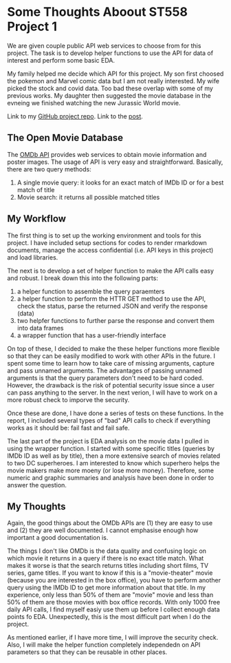 # Some Thoughts Aboout ST558 Project 1
We are given couple public API web services to choose from for this project. The task is to develop helper functions to use the API for data of interest and perform some basic EDA. 

My family helped me decide which API for this project. My son first choosed the pokemon and Marvel comic data but I am not really interested. My wife picked the stock and covid data. Too bad these overlap with some of my previous works. My daughter then suggested the movie database in the evneing we finished watching the new Jurassic World movie.

Link to my [GitHub project repo](https://github.com/chsueh2/ST558-Project1).
Link to the [post](https://github.com/chsueh2/chsueh2.github.io/blob/main/_posts/2022-06-26-ST558-1st-project.md).

## The Open Movie Database 
The [OMDb API](https://github.com/chsueh2/ST558-Project1) provides web services to obtain movie information and poster images. The usage of API is very easy and straightforward. Basically, there are two query methods:

1. A single movie query: it looks for an exact match of IMDb ID or for a best match of title
2. Movie search: it returns all possible matched titles

## My Workflow 
The first thing is to set up the working environment and tools for this project. I have included setup sections for codes to render rmarkdown documents, manage the access confidential (i.e. API keys in this project) and load libraries.

The next is to develop a set of helper function to make the API calls easy and robust. I break down this into the following parts:
1. a helper function to assemble the query paraemters
2. a helper function to perform the HTTR GET method to use the API, check the status, parse the returned JSON and verify the response (data)
3. two helpfer functions to further parse the response and convert them into data frames
4. a wrapper function that has a user-friendly interface

On top of these, I decided to make the these helper functions more flexible so that they can be easily modified to work with other APIs in the future. I spent some time to learn how to take care of missing arguments, capture and pass unnamed arguments. The advantages of passing unnamed arguments is that the query parameters don't need to be hard coded. However, the drawback is the risk of potential security issue since a user can pass anything to the server. In the next verion, I will have to  work on a more robust check to imporve the security.

Once these are done, I have done a series of tests on these functions. In the report, I included several types of "bad" API calls to check if everything works as it should be: fail fast and fail safe.

The last part of the project is EDA analysis on the movie data I pulled in using the wrapper function. I started with some specific titles (queries by IMDb ID as well as by title), then a more extensive search of movies related to two DC superheroes. I am interested to know which superhero helps the movie makers make more moeny (or lose more money). Therefore, some numeric and graphic summaries and analysis have been done in order to answer the question.

## My Thoughts
Again, the good things about the OMDb APIs are (1) they are easy to use and (2) they are well documented. I cannot emphasise enough how important a good documentation is. 

The things I don't like OMDb is the data quality and confusing logic on which movie it returns in a query if there is no exact title match. What makes it worse is that the search returns titles including short films, TV series, game titles. If you want to know if this is a "movie-theater" movie (because you are interested in the box office), you have to perform another query using the IMDb ID to get more information about that title. In my experience, only less than 50% of them are "movie" movie and less than 50% of them are those movies with box office records. With only 1000 free daily API calls, I find myself easiy use them up before I collect enough data points fo EDA. Unexpectedly, this is the most difficult part when I do the project.

As mentioned earlier, if I have more time, I will improve the security check. Also, I will make the helper function completely independedn on API parameters so that they can be reusable in other places.











